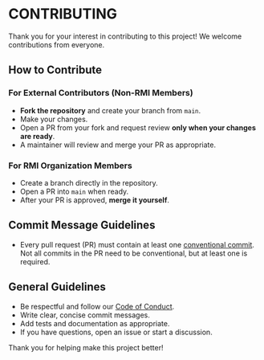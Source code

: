 # CONTRIBUTING

Thank you for your interest in contributing to this project! We welcome contributions from everyone.

## How to Contribute

### For External Contributors (Non-RMI Members)

- **Fork the repository** and create your branch from `main`.
- Make your changes.
- Open a PR from your fork and request review **only when your changes are ready**.
- A maintainer will review and merge your PR as appropriate.

### For RMI Organization Members

- Create a branch directly in the repository.
- Open a PR into `main` when ready.
- After your PR is approved, **merge it yourself**.

## Commit Message Guidelines

- Every pull request (PR) must contain at least one [conventional commit](https://www.conventionalcommits.org/en/v1.0.0/). Not all commits in the PR need to be conventional, but at least one is required.

## General Guidelines

- Be respectful and follow our [Code of Conduct](./CODE_OF_CONDUCT.md).
- Write clear, concise commit messages.
- Add tests and documentation as appropriate.
- If you have questions, open an issue or start a discussion.

Thank you for helping make this project better!
